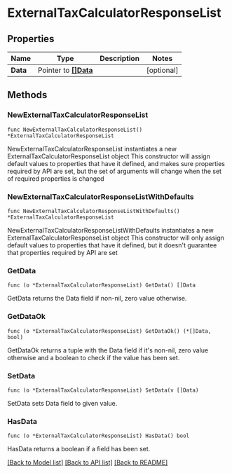 # ExternalTaxCalculatorResponseList

## Properties

Name | Type | Description | Notes
------------ | ------------- | ------------- | -------------
**Data** | Pointer to [**[]Data**](Data.md) |  | [optional] 

## Methods

### NewExternalTaxCalculatorResponseList

`func NewExternalTaxCalculatorResponseList() *ExternalTaxCalculatorResponseList`

NewExternalTaxCalculatorResponseList instantiates a new ExternalTaxCalculatorResponseList object
This constructor will assign default values to properties that have it defined,
and makes sure properties required by API are set, but the set of arguments
will change when the set of required properties is changed

### NewExternalTaxCalculatorResponseListWithDefaults

`func NewExternalTaxCalculatorResponseListWithDefaults() *ExternalTaxCalculatorResponseList`

NewExternalTaxCalculatorResponseListWithDefaults instantiates a new ExternalTaxCalculatorResponseList object
This constructor will only assign default values to properties that have it defined,
but it doesn't guarantee that properties required by API are set

### GetData

`func (o *ExternalTaxCalculatorResponseList) GetData() []Data`

GetData returns the Data field if non-nil, zero value otherwise.

### GetDataOk

`func (o *ExternalTaxCalculatorResponseList) GetDataOk() (*[]Data, bool)`

GetDataOk returns a tuple with the Data field if it's non-nil, zero value otherwise
and a boolean to check if the value has been set.

### SetData

`func (o *ExternalTaxCalculatorResponseList) SetData(v []Data)`

SetData sets Data field to given value.

### HasData

`func (o *ExternalTaxCalculatorResponseList) HasData() bool`

HasData returns a boolean if a field has been set.


[[Back to Model list]](../README.md#documentation-for-models) [[Back to API list]](../README.md#documentation-for-api-endpoints) [[Back to README]](../README.md)


